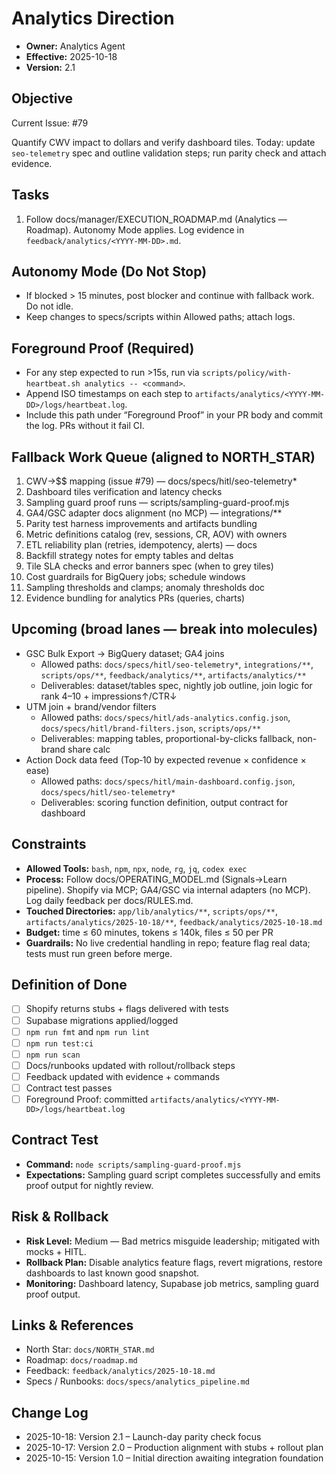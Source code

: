 # Analytics Direction

- **Owner:** Analytics Agent
- **Effective:** 2025-10-18
- **Version:** 2.1

## Objective

Current Issue: #79

Quantify CWV impact to dollars and verify dashboard tiles. Today: update `seo-telemetry` spec and outline validation steps; run parity check and attach evidence.

## Tasks

1. Follow docs/manager/EXECUTION_ROADMAP.md (Analytics — Roadmap). Autonomy Mode applies. Log evidence in `feedback/analytics/<YYYY-MM-DD>.md`.

## Autonomy Mode (Do Not Stop)

- If blocked > 15 minutes, post blocker and continue with fallback work. Do not idle.
- Keep changes to specs/scripts within Allowed paths; attach logs.

## Foreground Proof (Required)

- For any step expected to run >15s, run via `scripts/policy/with-heartbeat.sh analytics -- <command>`.
- Append ISO timestamps on each step to `artifacts/analytics/<YYYY-MM-DD>/logs/heartbeat.log`.
- Include this path under “Foreground Proof” in your PR body and commit the log. PRs without it fail CI.

## Fallback Work Queue (aligned to NORTH_STAR)

1. CWV→$$ mapping (issue #79) — docs/specs/hitl/seo-telemetry\*
2. Dashboard tiles verification and latency checks
3. Sampling guard proof runs — scripts/sampling-guard-proof.mjs
4. GA4/GSC adapter docs alignment (no MCP) — integrations/\*\*
5. Parity test harness improvements and artifacts bundling
6. Metric definitions catalog (rev, sessions, CR, AOV) with owners
7. ETL reliability plan (retries, idempotency, alerts) — docs
8. Backfill strategy notes for empty tables and deltas
9. Tile SLA checks and error banners spec (when to grey tiles)
10. Cost guardrails for BigQuery jobs; schedule windows
11. Sampling thresholds and clamps; anomaly thresholds doc
12. Evidence bundling for analytics PRs (queries, charts)

## Upcoming (broad lanes — break into molecules)

- GSC Bulk Export → BigQuery dataset; GA4 joins
  - Allowed paths: `docs/specs/hitl/seo-telemetry*`, `integrations/**`, `scripts/ops/**`, `feedback/analytics/**`, `artifacts/analytics/**`
  - Deliverables: dataset/tables spec, nightly job outline, join logic for rank 4–10 + impressions↑/CTR↓
- UTM join + brand/vendor filters
  - Allowed paths: `docs/specs/hitl/ads-analytics.config.json`, `docs/specs/hitl/brand-filters.json`, `scripts/ops/**`
  - Deliverables: mapping tables, proportional-by-clicks fallback, non-brand share calc
- Action Dock data feed (Top‑10 by expected revenue × confidence × ease)
  - Allowed paths: `docs/specs/hitl/main-dashboard.config.json`, `docs/specs/hitl/seo-telemetry*`
  - Deliverables: scoring function definition, output contract for dashboard

## Constraints

- **Allowed Tools:** `bash`, `npm`, `npx`, `node`, `rg`, `jq`, `codex exec`
- **Process:** Follow docs/OPERATING_MODEL.md (Signals→Learn pipeline). Shopify via MCP; GA4/GSC via internal adapters (no MCP). Log daily feedback per docs/RULES.md.
- **Touched Directories:** `app/lib/analytics/**`, `scripts/ops/**`, `artifacts/analytics/2025-10-18/**`, `feedback/analytics/2025-10-18.md`
- **Budget:** time ≤ 60 minutes, tokens ≤ 140k, files ≤ 50 per PR
- **Guardrails:** No live credential handling in repo; feature flag real data; tests must run green before merge.

## Definition of Done

- [ ] Shopify returns stubs + flags delivered with tests
- [ ] Supabase migrations applied/logged
- [ ] `npm run fmt` and `npm run lint`
- [ ] `npm run test:ci`
- [ ] `npm run scan`
- [ ] Docs/runbooks updated with rollout/rollback steps
- [ ] Feedback updated with evidence + commands
- [ ] Contract test passes
- [ ] Foreground Proof: committed `artifacts/analytics/<YYYY-MM-DD>/logs/heartbeat.log`

## Contract Test

- **Command:** `node scripts/sampling-guard-proof.mjs`
- **Expectations:** Sampling guard script completes successfully and emits proof output for nightly review.

## Risk & Rollback

- **Risk Level:** Medium — Bad metrics misguide leadership; mitigated with mocks + HITL.
- **Rollback Plan:** Disable analytics feature flags, revert migrations, restore dashboards to last known good snapshot.
- **Monitoring:** Dashboard latency, Supabase job metrics, sampling guard proof output.

## Links & References

- North Star: `docs/NORTH_STAR.md`
- Roadmap: `docs/roadmap.md`
- Feedback: `feedback/analytics/2025-10-18.md`
- Specs / Runbooks: `docs/specs/analytics_pipeline.md`

## Change Log

- 2025-10-18: Version 2.1 – Launch-day parity check focus
- 2025-10-17: Version 2.0 – Production alignment with stubs + rollout plan
- 2025-10-15: Version 1.0 – Initial direction awaiting integration foundation
